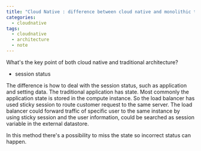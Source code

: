 ```yaml
---
title: "Cloud Native : difference between cloud native and monolithic traditional architecture (modifying)"
categories:
  - cloudnative
tags:
  - cloudnative
  - architecture
  - note
---
```


What's the key point of both cloud native and traditional architecture?

* session status

The difference is how to deal with the session status, such as application and setting data.
The traditional application has state.
Most commonly the application state is stored in the compute instance.
So the load balancer has used sticky session to route customer request to the same server.
The load balancer could forward traffic of specific user to the same instance by using sticky session and the user information,
could be searched as session variable in the external datastore.

In this method there's a possibility to miss the state so incorrect status can happen.